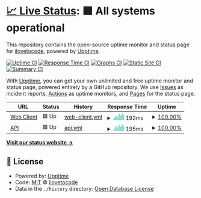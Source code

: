 # [📈 Live Status](https://ilovetocode2019.github.io/chatom-uptime): <!--live status--> **🟩 All systems operational**

This repository contains the open-source uptime monitor and status page for [ilovetocode](ilovetocode2019.com), powered by [Upptime](https://github.com/upptime/upptime).

[![Uptime CI](https://github.com/ilovetocode2019/chatom-uptime/workflows/Uptime%20CI/badge.svg)](https://github.com/ilovetocode2019/chatom-uptime/actions?query=workflow%3A%22Uptime+CI%22)
[![Response Time CI](https://github.com/ilovetocode2019/chatom-uptime/workflows/Response%20Time%20CI/badge.svg)](https://github.com/ilovetocode2019/chatom-uptime/actions?query=workflow%3A%22Response+Time+CI%22)
[![Graphs CI](https://github.com/ilovetocode2019/chatom-uptime/workflows/Graphs%20CI/badge.svg)](https://github.com/ilovetocode2019/chatom-uptime/actions?query=workflow%3A%22Graphs+CI%22)
[![Static Site CI](https://github.com/ilovetocode2019/chatom-uptime/workflows/Static%20Site%20CI/badge.svg)](https://github.com/ilovetocode2019/chatom-uptime/actions?query=workflow%3A%22Static+Site+CI%22)
[![Summary CI](https://github.com/ilovetocode2019/chatom-uptime/workflows/Summary%20CI/badge.svg)](https://github.com/ilovetocode2019/chatom-uptime/actions?query=workflow%3A%22Summary+CI%22)

With [Upptime](https://upptime.js.org), you can get your own unlimited and free uptime monitor and status page, powered entirely by a GitHub repository. We use [Issues](https://github.com/ilovetocode2019/chatom-uptime/issues) as incident reports, [Actions](https://github.com/ilovetocode2019/chatom-uptime/actions) as uptime monitors, and [Pages](https://ilovetocode2019.github.io/chatom-uptime) for the status page.

<!--start: status pages-->
<!-- This summary is generated by Upptime (https://github.com/upptime/upptime) -->
<!-- Do not edit this manually, your changes will be overwritten -->
<!-- prettier-ignore -->
| URL | Status | History | Response Time | Uptime |
| --- | ------ | ------- | ------------- | ------ |
| <img alt="" src="https://icons.duckduckgo.com/ip3/chatom.app.ico" height="13"> [Web Client](https://chatom.app) | 🟩 Up | [web-client.yml](https://github.com/ilovetocode2019/chatom-uptime/commits/HEAD/history/web-client.yml) | <details><summary><img alt="Response time graph" src="./graphs/web-client/response-time-week.png" height="20"> 192ms</summary><br><a href="https://status.chatom.app/history/web-client"><img alt="Response time 199" src="https://img.shields.io/endpoint?url=https%3A%2F%2Fraw.githubusercontent.com%2Filovetocode2019%2Fchatom-uptime%2FHEAD%2Fapi%2Fweb-client%2Fresponse-time.json"></a><br><a href="https://status.chatom.app/history/web-client"><img alt="24-hour response time 185" src="https://img.shields.io/endpoint?url=https%3A%2F%2Fraw.githubusercontent.com%2Filovetocode2019%2Fchatom-uptime%2FHEAD%2Fapi%2Fweb-client%2Fresponse-time-day.json"></a><br><a href="https://status.chatom.app/history/web-client"><img alt="7-day response time 192" src="https://img.shields.io/endpoint?url=https%3A%2F%2Fraw.githubusercontent.com%2Filovetocode2019%2Fchatom-uptime%2FHEAD%2Fapi%2Fweb-client%2Fresponse-time-week.json"></a><br><a href="https://status.chatom.app/history/web-client"><img alt="30-day response time 180" src="https://img.shields.io/endpoint?url=https%3A%2F%2Fraw.githubusercontent.com%2Filovetocode2019%2Fchatom-uptime%2FHEAD%2Fapi%2Fweb-client%2Fresponse-time-month.json"></a><br><a href="https://status.chatom.app/history/web-client"><img alt="1-year response time 199" src="https://img.shields.io/endpoint?url=https%3A%2F%2Fraw.githubusercontent.com%2Filovetocode2019%2Fchatom-uptime%2FHEAD%2Fapi%2Fweb-client%2Fresponse-time-year.json"></a></details> | <details><summary><a href="https://status.chatom.app/history/web-client">100.00%</a></summary><a href="https://status.chatom.app/history/web-client"><img alt="All-time uptime 99.27%" src="https://img.shields.io/endpoint?url=https%3A%2F%2Fraw.githubusercontent.com%2Filovetocode2019%2Fchatom-uptime%2FHEAD%2Fapi%2Fweb-client%2Fuptime.json"></a><br><a href="https://status.chatom.app/history/web-client"><img alt="24-hour uptime 100.00%" src="https://img.shields.io/endpoint?url=https%3A%2F%2Fraw.githubusercontent.com%2Filovetocode2019%2Fchatom-uptime%2FHEAD%2Fapi%2Fweb-client%2Fuptime-day.json"></a><br><a href="https://status.chatom.app/history/web-client"><img alt="7-day uptime 100.00%" src="https://img.shields.io/endpoint?url=https%3A%2F%2Fraw.githubusercontent.com%2Filovetocode2019%2Fchatom-uptime%2FHEAD%2Fapi%2Fweb-client%2Fuptime-week.json"></a><br><a href="https://status.chatom.app/history/web-client"><img alt="30-day uptime 98.87%" src="https://img.shields.io/endpoint?url=https%3A%2F%2Fraw.githubusercontent.com%2Filovetocode2019%2Fchatom-uptime%2FHEAD%2Fapi%2Fweb-client%2Fuptime-month.json"></a><br><a href="https://status.chatom.app/history/web-client"><img alt="1-year uptime 99.27%" src="https://img.shields.io/endpoint?url=https%3A%2F%2Fraw.githubusercontent.com%2Filovetocode2019%2Fchatom-uptime%2FHEAD%2Fapi%2Fweb-client%2Fuptime-year.json"></a></details>
| <img alt="" src="https://icons.duckduckgo.com/ip3/api.chatom.app.ico" height="13"> [API](https://api.chatom.app) | 🟩 Up | [api.yml](https://github.com/ilovetocode2019/chatom-uptime/commits/HEAD/history/api.yml) | <details><summary><img alt="Response time graph" src="./graphs/api/response-time-week.png" height="20"> 195ms</summary><br><a href="https://status.chatom.app/history/api"><img alt="Response time 239" src="https://img.shields.io/endpoint?url=https%3A%2F%2Fraw.githubusercontent.com%2Filovetocode2019%2Fchatom-uptime%2FHEAD%2Fapi%2Fapi%2Fresponse-time.json"></a><br><a href="https://status.chatom.app/history/api"><img alt="24-hour response time 190" src="https://img.shields.io/endpoint?url=https%3A%2F%2Fraw.githubusercontent.com%2Filovetocode2019%2Fchatom-uptime%2FHEAD%2Fapi%2Fapi%2Fresponse-time-day.json"></a><br><a href="https://status.chatom.app/history/api"><img alt="7-day response time 195" src="https://img.shields.io/endpoint?url=https%3A%2F%2Fraw.githubusercontent.com%2Filovetocode2019%2Fchatom-uptime%2FHEAD%2Fapi%2Fapi%2Fresponse-time-week.json"></a><br><a href="https://status.chatom.app/history/api"><img alt="30-day response time 183" src="https://img.shields.io/endpoint?url=https%3A%2F%2Fraw.githubusercontent.com%2Filovetocode2019%2Fchatom-uptime%2FHEAD%2Fapi%2Fapi%2Fresponse-time-month.json"></a><br><a href="https://status.chatom.app/history/api"><img alt="1-year response time 239" src="https://img.shields.io/endpoint?url=https%3A%2F%2Fraw.githubusercontent.com%2Filovetocode2019%2Fchatom-uptime%2FHEAD%2Fapi%2Fapi%2Fresponse-time-year.json"></a></details> | <details><summary><a href="https://status.chatom.app/history/api">100.00%</a></summary><a href="https://status.chatom.app/history/api"><img alt="All-time uptime 99.26%" src="https://img.shields.io/endpoint?url=https%3A%2F%2Fraw.githubusercontent.com%2Filovetocode2019%2Fchatom-uptime%2FHEAD%2Fapi%2Fapi%2Fuptime.json"></a><br><a href="https://status.chatom.app/history/api"><img alt="24-hour uptime 100.00%" src="https://img.shields.io/endpoint?url=https%3A%2F%2Fraw.githubusercontent.com%2Filovetocode2019%2Fchatom-uptime%2FHEAD%2Fapi%2Fapi%2Fuptime-day.json"></a><br><a href="https://status.chatom.app/history/api"><img alt="7-day uptime 100.00%" src="https://img.shields.io/endpoint?url=https%3A%2F%2Fraw.githubusercontent.com%2Filovetocode2019%2Fchatom-uptime%2FHEAD%2Fapi%2Fapi%2Fuptime-week.json"></a><br><a href="https://status.chatom.app/history/api"><img alt="30-day uptime 98.87%" src="https://img.shields.io/endpoint?url=https%3A%2F%2Fraw.githubusercontent.com%2Filovetocode2019%2Fchatom-uptime%2FHEAD%2Fapi%2Fapi%2Fuptime-month.json"></a><br><a href="https://status.chatom.app/history/api"><img alt="1-year uptime 99.26%" src="https://img.shields.io/endpoint?url=https%3A%2F%2Fraw.githubusercontent.com%2Filovetocode2019%2Fchatom-uptime%2FHEAD%2Fapi%2Fapi%2Fuptime-year.json"></a></details>

<!--end: status pages-->

[**Visit our status website →**](https://ilovetocode2019.github.io/chatom-uptime)

## 📄 License

- Powered by: [Upptime](https://github.com/upptime/upptime)
- Code: [MIT](./LICENSE) © [ilovetocode](ilovetocode2019.com)
- Data in the `./history` directory: [Open Database License](https://opendatacommons.org/licenses/odbl/1-0/)
